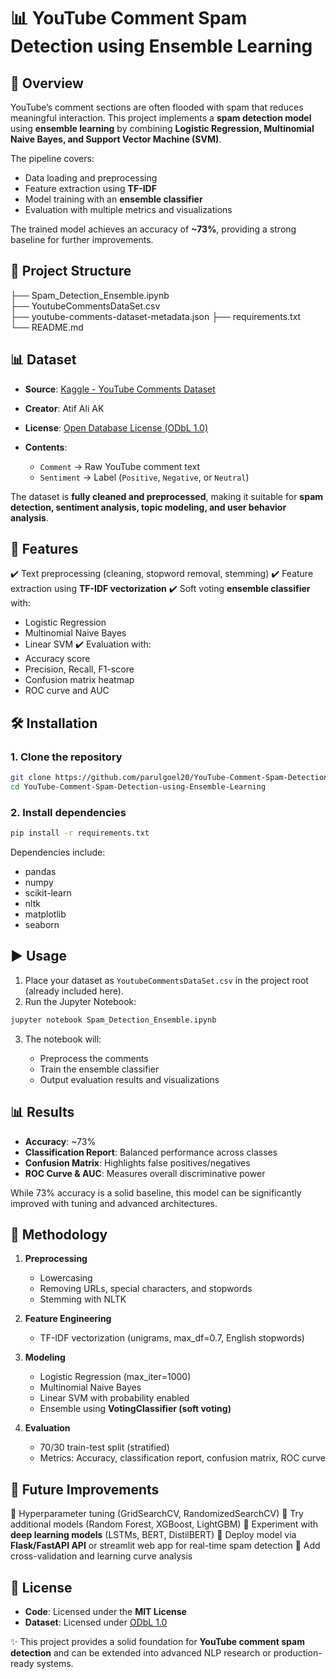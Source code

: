 # 📊 YouTube Comment Spam Detection using Ensemble Learning

## 📌 Overview

YouTube’s comment sections are often flooded with spam that reduces meaningful interaction. This project implements a **spam detection model** using **ensemble learning** by combining **Logistic Regression, Multinomial Naive Bayes, and Support Vector Machine (SVM)**.

The pipeline covers:

* Data loading and preprocessing
* Feature extraction using **TF-IDF**
* Model training with an **ensemble classifier**
* Evaluation with multiple metrics and visualizations

The trained model achieves an accuracy of **\~73%**, providing a strong baseline for further improvements.



## 📂 Project Structure


├── Spam_Detection_Ensemble.ipynb         
├── YoutubeCommentsDataSet.csv           
├── youtube-comments-dataset-metadata.json 
├── requirements.txt                      
└── README.md                             



## 📊 Dataset

* **Source**: [Kaggle - YouTube Comments Dataset](https://www.kaggle.com/datasets/atifaliak/youtube-comments-dataset/versions/1)
* **Creator**: Atif Ali AK
* **License**: [Open Database License (ODbL 1.0)](http://opendatacommons.org/licenses/dbcl/1.0/)&#x20;
* **Contents**:

  * `Comment` → Raw YouTube comment text
  * `Sentiment` → Label (`Positive`, `Negative`, or `Neutral`)

The dataset is **fully cleaned and preprocessed**, making it suitable for **spam detection, sentiment analysis, topic modeling, and user behavior analysis**.


## 🚀 Features

✔️ Text preprocessing (cleaning, stopword removal, stemming)
✔️ Feature extraction using **TF-IDF vectorization**
✔️ Soft voting **ensemble classifier** with:

* Logistic Regression
* Multinomial Naive Bayes
* Linear SVM
  ✔️ Evaluation with:
* Accuracy score
* Precision, Recall, F1-score
* Confusion matrix heatmap
* ROC curve and AUC


## 🛠️ Installation

### 1. Clone the repository

```bash
git clone https://github.com/parulgoel20/YouTube-Comment-Spam-Detection-using-Ensemble-Learning.git
cd YouTube-Comment-Spam-Detection-using-Ensemble-Learning
```

### 2. Install dependencies

```bash
pip install -r requirements.txt
```

Dependencies include:

* pandas
* numpy
* scikit-learn
* nltk
* matplotlib
* seaborn


## ▶️ Usage

1. Place your dataset as `YoutubeCommentsDataSet.csv` in the project root (already included here).
2. Run the Jupyter Notebook:

```bash
jupyter notebook Spam_Detection_Ensemble.ipynb
```

3. The notebook will:

   * Preprocess the comments
   * Train the ensemble classifier
   * Output evaluation results and visualizations


## 📊 Results

* **Accuracy**: \~73%
* **Classification Report**: Balanced performance across classes
* **Confusion Matrix**: Highlights false positives/negatives
* **ROC Curve & AUC**: Measures overall discriminative power

While 73% accuracy is a solid baseline, this model can be significantly improved with tuning and advanced architectures.


## 📌 Methodology

1. **Preprocessing**

   * Lowercasing
   * Removing URLs, special characters, and stopwords
   * Stemming with NLTK

2. **Feature Engineering**

   * TF-IDF vectorization (unigrams, max\_df=0.7, English stopwords)

3. **Modeling**

   * Logistic Regression (max\_iter=1000)
   * Multinomial Naive Bayes
   * Linear SVM with probability enabled
   * Ensemble using **VotingClassifier (soft voting)**

4. **Evaluation**

   * 70/30 train-test split (stratified)
   * Metrics: Accuracy, classification report, confusion matrix, ROC curve


## 📌 Future Improvements

🔹 Hyperparameter tuning (GridSearchCV, RandomizedSearchCV)
🔹 Try additional models (Random Forest, XGBoost, LightGBM)
🔹 Experiment with **deep learning models** (LSTMs, BERT, DistilBERT)
🔹 Deploy model via **Flask/FastAPI API** or streamlit web app for real-time spam detection
🔹 Add cross-validation and learning curve analysis


## 📜 License

* **Code**: Licensed under the **MIT License**
* **Dataset**: Licensed under [ODbL 1.0](http://opendatacommons.org/licenses/dbcl/1.0/)&#x20;


✨ This project provides a solid foundation for **YouTube comment spam detection** and can be extended into advanced NLP research or production-ready systems.

